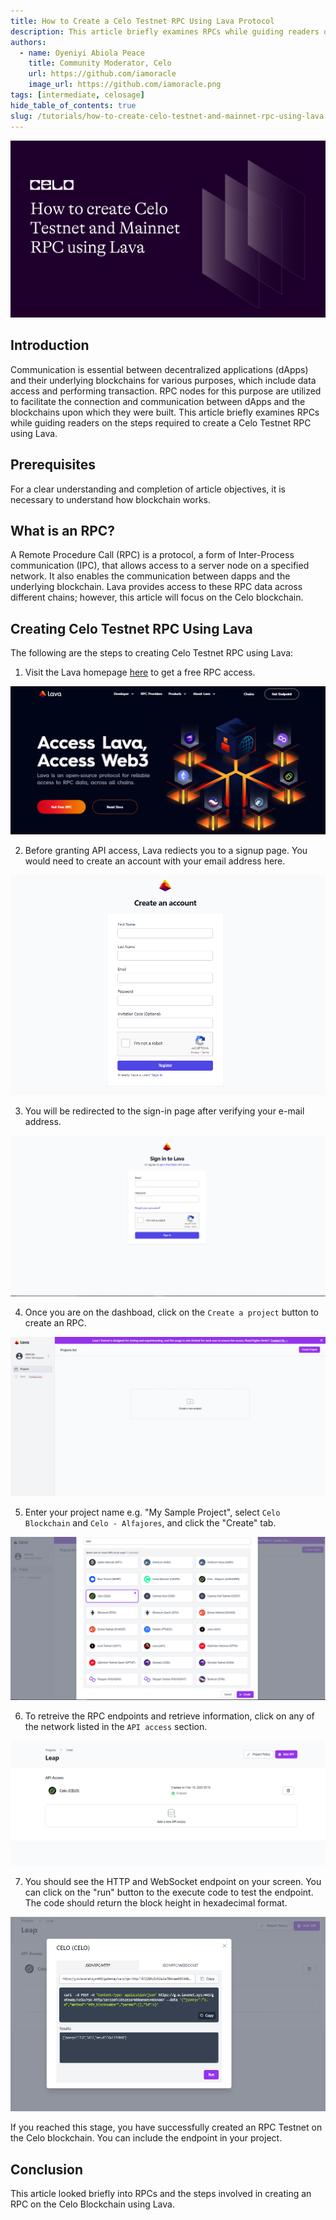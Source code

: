 ```yaml
---
title: How to Create a Celo Testnet RPC Using Lava Protocol
description: This article briefly examines RPCs while guiding readers on the steps required to create Celo Testnet and Mainnet RPCs using Lava.
authors:
  - name: Oyeniyi Abiola Peace
    title: Community Moderator, Celo
    url: https://github.com/iamoracle
    image_url: https://github.com/iamoracle.png
tags: [intermediate, celosage]
hide_table_of_contents: true
slug: /tutorials/how-to-create-celo-testnet-and-mainnet-rpc-using-lava
---
```


![header](../../src/data-tutorials/showcase/beginner/how-to-create-celo-testnet-and-mainnet-rpc-using-lava.png)

## Introduction

Communication is essential between decentralized applications (dApps) and their underlying blockchains for various purposes, which include data access and performing transaction. RPC nodes for this purpose are utilized to facilitate the connection and communication between dApps and the blockchains upon which they were built. This article briefly examines RPCs while guiding readers on the steps required to create a Celo Testnet RPC using Lava.

## Prerequisites

For a clear understanding and completion of article objectives, it is necessary to understand how blockchain works.

## What is an RPC?

A Remote Procedure Call (RPC) is a protocol, a form of Inter-Process communication (IPC), that allows access to a server node on a specified network. It also enables the communication between dapps and the underlying blockchain. Lava provides access to these RPC data across different chains; however, this article will focus on the Celo blockchain.

## Creating Celo Testnet RPC Using Lava

The following are the steps to creating Celo Testnet RPC using Lava:

1. Visit the Lava homepage [here](https://www.lavanet.xyz/) to get a free RPC access.

![lava hompage](./images/image3.png)

2. Before granting API access, Lava rediects you to a signup page. You would need to create an account with your email address here.

![sign up page](./images/image5.png)

3. You will be redirected to the sign-in page after verifying your e-mail address.

![sign in page](./images/image4.png)

4. Once you are on the dashboad, click on the `Create a project` button to create an RPC.

![create a project](./images/image7.png)

5. Enter your project name e.g. "My Sample Project", select `Celo Blockchain` and `Celo - Alfajores`, and click the "Create" tab.

![My Sample Project](./images/image6.png)

6. To retreive the RPC endpoints and retrieve information, click on any of the network listed in the `API access` section.

![RPC Endpoint](./images/image2.png)

7. You should see the HTTP and WebSocket endpoint on your screen. You can click on the "run" button to the execute code to test the endpoint. The code should return the block height in hexadecimal format.

![run](./images/image1.png)

If you reached this stage, you have successfully created an RPC Testnet on the Celo blockchain. You can include the endpoint in your project.

## Conclusion

This article looked briefly into RPCs and the steps involved in creating an RPC on the Celo Blockchain using Lava.
